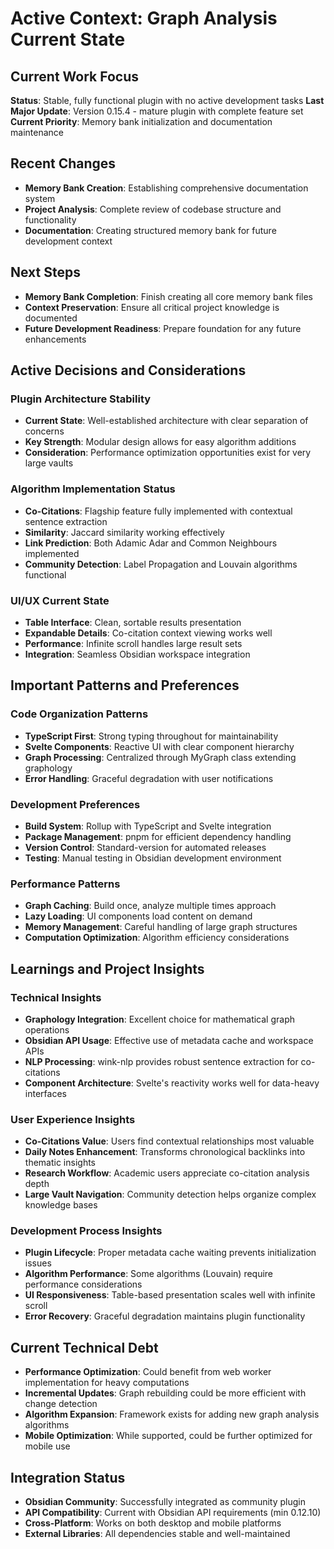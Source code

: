 # Active Context: Graph Analysis Current State

## Current Work Focus
**Status**: Stable, fully functional plugin with no active development tasks
**Last Major Update**: Version 0.15.4 - mature plugin with complete feature set
**Current Priority**: Memory bank initialization and documentation maintenance

## Recent Changes
- **Memory Bank Creation**: Establishing comprehensive documentation system
- **Project Analysis**: Complete review of codebase structure and functionality
- **Documentation**: Creating structured memory bank for future development context

## Next Steps
- **Memory Bank Completion**: Finish creating all core memory bank files
- **Context Preservation**: Ensure all critical project knowledge is documented
- **Future Development Readiness**: Prepare foundation for any future enhancements

## Active Decisions and Considerations

### Plugin Architecture Stability
- **Current State**: Well-established architecture with clear separation of concerns
- **Key Strength**: Modular design allows for easy algorithm additions
- **Consideration**: Performance optimization opportunities exist for very large vaults

### Algorithm Implementation Status
- **Co-Citations**: Flagship feature fully implemented with contextual sentence extraction
- **Similarity**: Jaccard similarity working effectively
- **Link Prediction**: Both Adamic Adar and Common Neighbours implemented
- **Community Detection**: Label Propagation and Louvain algorithms functional

### UI/UX Current State
- **Table Interface**: Clean, sortable results presentation
- **Expandable Details**: Co-citation context viewing works well
- **Performance**: Infinite scroll handles large result sets
- **Integration**: Seamless Obsidian workspace integration

## Important Patterns and Preferences

### Code Organization Patterns
- **TypeScript First**: Strong typing throughout for maintainability
- **Svelte Components**: Reactive UI with clear component hierarchy
- **Graph Processing**: Centralized through MyGraph class extending graphology
- **Error Handling**: Graceful degradation with user notifications

### Development Preferences
- **Build System**: Rollup with TypeScript and Svelte integration
- **Package Management**: pnpm for efficient dependency handling
- **Version Control**: Standard-version for automated releases
- **Testing**: Manual testing in Obsidian development environment

### Performance Patterns
- **Graph Caching**: Build once, analyze multiple times approach
- **Lazy Loading**: UI components load content on demand
- **Memory Management**: Careful handling of large graph structures
- **Computation Optimization**: Algorithm efficiency considerations

## Learnings and Project Insights

### Technical Insights
- **Graphology Integration**: Excellent choice for mathematical graph operations
- **Obsidian API Usage**: Effective use of metadata cache and workspace APIs
- **NLP Processing**: wink-nlp provides robust sentence extraction for co-citations
- **Component Architecture**: Svelte's reactivity works well for data-heavy interfaces

### User Experience Insights
- **Co-Citations Value**: Users find contextual relationships most valuable
- **Daily Notes Enhancement**: Transforms chronological backlinks into thematic insights
- **Research Workflow**: Academic users appreciate co-citation analysis depth
- **Large Vault Navigation**: Community detection helps organize complex knowledge bases

### Development Process Insights
- **Plugin Lifecycle**: Proper metadata cache waiting prevents initialization issues
- **Algorithm Performance**: Some algorithms (Louvain) require performance considerations
- **UI Responsiveness**: Table-based presentation scales well with infinite scroll
- **Error Recovery**: Graceful degradation maintains plugin functionality

## Current Technical Debt
- **Performance Optimization**: Could benefit from web worker implementation for heavy computations
- **Incremental Updates**: Graph rebuilding could be more efficient with change detection
- **Algorithm Expansion**: Framework exists for adding new graph analysis algorithms
- **Mobile Optimization**: While supported, could be further optimized for mobile use

## Integration Status
- **Obsidian Community**: Successfully integrated as community plugin
- **API Compatibility**: Current with Obsidian API requirements (min 0.12.10)
- **Cross-Platform**: Works on both desktop and mobile platforms
- **External Libraries**: All dependencies stable and well-maintained
